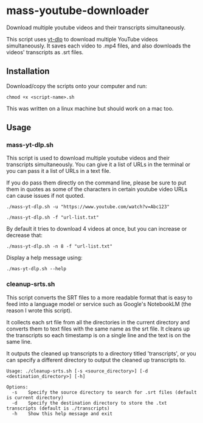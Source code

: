 # mass-youtube-downloader

Download multiple youtube videos and their transcripts simultaneously. 

This script uses [yt-dlp](https://github.com/yt-dlp/yt-dlp) to download multiple YouTube videos simultaneously. It saves each video to .mp4 files, and also downloads the videos' transcripts as .srt files. 

## Installation

Download/copy the scripts onto your computer and run:

```shell
chmod +x <script-name>.sh
```

This was written on a linux machine but should work on a mac too.

## Usage

### mass-yt-dlp.sh

This script is used to download multiple youtube videos and their transcripts simultaneously. You can give it a list of URLs in the terminal or you can pass it a list of URLs in a text file.

If you do pass them directly on the command line, please be sure to put them in quotes as some of the characters in certain youtube video URLs can cause issues if not quoted.

```shell
./mass-yt-dlp.sh -u "https://www.youtube.com/watch?v=Abc123"
```

```shell
./mass-yt-dlp.sh -f "url-list.txt"
```

By default it tries to download 4 videos at once, but you can increase or decrease that:

```shell
./mass-yt-dlp.sh -n 8 -f "url-list.txt"
```

Display a help message using:

```shell
./mas-yt-dlp.sh --help
```

### cleanup-srts.sh

This script converts the SRT files to a more readable format that is easy to feed into a language model or service such as Google's NotebookLM (the reason I wrote this script). 

It collects each srt file from all the directories in the current directory and converts them to text files with the same name as the srt file. It cleans up the transcripts so each timestamp is on a single line and the text is on the same line. 

It outputs the cleaned up transcripts to a directory titled 'transcripts', or you can specify a different directory to output the cleaned up transcripts to.

```plaintext
Usage: ./cleanup-srts.sh [-s <source_directory>] [-d <destination_directory>] [-h]

Options:
  -s    Specify the source directory to search for .srt files (default is current directory)
  -d    Specify the destination directory to store the .txt transcripts (default is ./transcripts)
  -h    Show this help message and exit
```